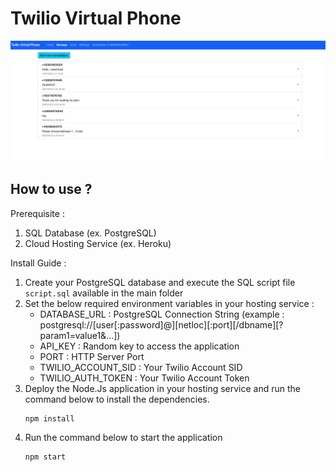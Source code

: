 # Twilio Virtual Phone

![Twilio Virtual Phone Screenshot](/screenshot.png)

## How to use ?

Prerequisite :
1. SQL Database (ex. PostgreSQL)
2. Cloud Hosting Service (ex. Heroku)

Install Guide :
1. Create your PostgreSQL database and execute the SQL script file `script.sql` available in the main folder
2. Set the below required environment variables in your hosting service :
    - DATABASE_URL : PostgreSQL Connection String (example : postgresql://[user[:password]@][netloc][:port][/dbname][?param1=value1&...])
    - API_KEY : Random key to access the application
    - PORT : HTTP Server Port
    - TWILIO_ACCOUNT_SID : Your Twilio Account SID
    - TWILIO_AUTH_TOKEN : Your Twilio Account Token
3. Deploy the Node.Js application in your hosting service and run the command below to install the dependencies.
    ```
    npm install
    ```
4. Run the command below to start the application
    ```
    npm start
    ```